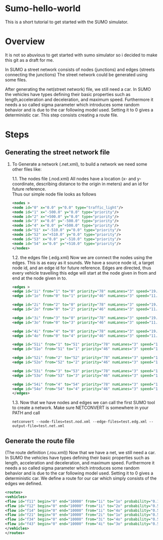 # Sumo-hello-world
This is a short tutorial to get started with the SUMO simulator.

# Overview

It is not so abuvious to get started with sumo simulator so i decided to make this git as a draft for me.

In SUMO a street network consists of nodes (junctions) and edges (streets connecting the junctions)
The street network could be generated using some files.

After generating the net(street network) file, we still need a car. In SUMO the vehicles have types defining their basic properties such as length,acceleration and deceleration, and maximum speed. Furthermore it needs a so called sigma parameter which introduces some random behavior and is due to the car following model used. Setting it to 0 gives a deterministic car. 
This step consists creating a route file.


# Steps

## Generating the street network file
1. To Generate a network (<projName>.net.xml), to build a network we need some other files like:

    1.1. The nodes file (<projName>.nod.xml)
    All nodes have a location (x- and y-coordinate, describing distance to the origin in meters) and an id for future reference.            
    Thus our simple node file looks as follows 
    ```xml
    <nodes >
    <node id="0" x="0.0" y="0.0" type="traffic_light"/>
    <node id="1" x="-500.0" y="0.0" type="priority"/>
    <node id="2" x="+500.0" y="0.0" type="priority"/>
    <node id="3" x="0.0" y="-500.0" type="priority"/>
    <node id="4" x="0.0" y="+500.0" type="priority"/>
    <node id="51" x="-510.0" y="0.0" type="priority"/>
    <node id="52" x="+510.0" y="0.0" type="priority"/>
    <node id="53" x="0.0" y="-510.0" type="priority"/>
    <node id="54" x="0.0" y="+510.0" type="priority"/> 
    </nodes>
    ```
    1.2. the edges file (<projName>.edg.xml)
    Now we are connect the nodes using the edges. This is as easy as it sounds. We have a source node id, a target node id, and an edge id for future reference. Edges are directed, thus every vehicle travelling this edge will start at the node given in from and end at the node given in to. 
     ```xml
     <edges >
     <edge id="1i" from="1" to="0" priority="78" numLanes="3" speed="19.444" />
     <edge id="1o" from="0" to="1" priority="46" numLanes="3" speed="11.111" />

     <edge id="2i" from="2" to="0" priority="78" numLanes="3" speed="19.444" />
     <edge id="2o" from="0" to="2" priority="46" numLanes="3" speed="11.111" />

     <edge id="3i" from="3" to="0" priority="78" numLanes="3" speed="19.444" />
     <edge id="3o" from="0" to="3" priority="46" numLanes="3" speed="11.111" />

     <edge id="4i" from="4" to="0" priority="78" numLanes="3" speed="19.444" />
     <edge id="4o" from="0" to="4" priority="46" numLanes="3" speed="11.111" />

     <edge id="51i" from="1" to="51" priority="78" numLanes="3" speed="19.444" />
     <edge id="51o" from="51" to="1" priority="46" numLanes="3" speed="11.111" />

     <edge id="52i" from="2" to="52" priority="78" numLanes="3" speed="19.444" />
     <edge id="52o" from="52" to="2" priority="46" numLanes="3" speed="11.111" />

     <edge id="53i" from="3" to="53" priority="78" numLanes="3" speed="19.444" />
     <edge id="53o" from="53" to="3" priority="46" numLanes="3" speed="11.111" />

     <edge id="54i" from="4" to="54" priority="78" numLanes="3" speed="19.444" />
     <edge id="54o" from="54" to="4" priority="46" numLanes="3" speed="11.111" />
     </edges>
     ```
    1.3. Now that we have nodes and edges we can call the first SUMO tool to create a network. Make sure NETCONVERT is somewhere in your PATH and call 

    ```shell
    netconvert --node-files=test.nod.xml --edge-files=test.edg.xml --output-file=test.net.xml
    ```

## Generate the route file
(The route definition (<projName>.rou.xml))
Now that we have a net, we still need a car. In SUMO the vehicles have types defining their basic properties such as length, acceleration and deceleration, and maximum speed. Furthermore it needs a so called sigma parameter which introduces some random behavior and is due to the car following model used. Setting it to 0 gives a deterministic car. 
We define a route for our car which simply consists of the edges we defined. 

```xml
<routes>
<vehicles>
<flow id="f11" begin="0" end="10000" from="1i" to="1o" probability="0.1"/>
<flow id="f12" begin="0" end="10000" from="1i" to="2o" probability="0.5"/>
<flow id="f14" begin="0" end="10000" from="1i" to="4o" probability="0.5"/>
<flow id="f21" begin="0" end="10000" from="2i" to="1o" probability="0.5"/>
<flow id="f34" begin="0" end="10000" from="3i" to="4o" probability="0.5"/>
<flow id="f43" begin="0" end="10000" from="4i" to="3o" probability="0.5"/>
</vehicles>
</routes>
```
  

